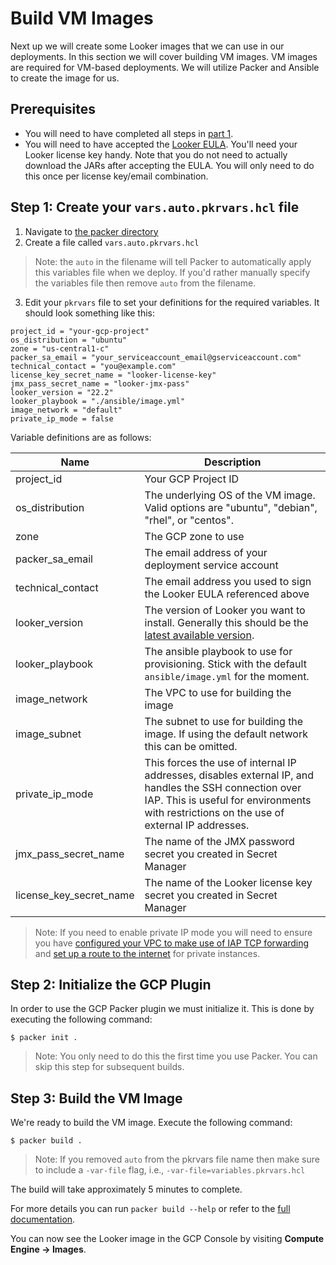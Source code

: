 # Build VM Images

Next up we will create some Looker images that we can use in our deployments. In this section we will cover building VM images. VM images are required for VM-based deployments. We will utilize Packer and Ansible to create the image for us.

## Prerequisites

- You will need to have completed all steps in [part 1](./01_gcp_project_setup.md).
- You will need to have accepted the [Looker EULA](https://download.looker.com/validate). You'll need your Looker license key handy. Note that you do not need to actually download the JARs after accepting the EULA. You will only need to do this once per license key/email combination.

## Step 1: Create your `vars.auto.pkrvars.hcl` file

1. Navigate to [the packer directory](/builders/packer)
2. Create a file called `vars.auto.pkrvars.hcl`
> Note: the `auto` in the filename will tell Packer to automatically apply this variables file when we deploy. If you'd rather manually specify the variables file then remove `auto` from the filename.

3. Edit your `pkrvars` file to set your definitions for the required variables. It should look something like this:

```
project_id = "your-gcp-project"
os_distribution = "ubuntu"
zone = "us-central1-c"
packer_sa_email = "your_serviceaccount_email@gserviceaccount.com"
technical_contact = "you@example.com"
license_key_secret_name = "looker-license-key"
jmx_pass_secret_name = "looker-jmx-pass"
looker_version = "22.2"
looker_playbook = "./ansible/image.yml"
image_network = "default"
private_ip_mode = false
```

Variable definitions are as follows:

| Name                    | Description                                                                                                                                                                                         |
|-------------------------|-----------------------------------------------------------------------------------------------------------------------------------------------------------------------------------------------------|
| project_id              | Your GCP Project ID                                                                                                                                                                                 |
| os_distribution         | The underlying OS of the VM image. Valid options are "ubuntu", "debian", "rhel", or "centos".                                                                                                       |
| zone                    | The GCP zone to use                                                                                                                                                                                 |
| packer_sa_email         | The email address of your deployment service account                                                                                                                                                |
| technical_contact       | The email address you used to sign the Looker EULA referenced above                                                                                                                                 |
| looker_version          | The version of Looker you want to install. Generally this should be the [latest available version](https://docs.looker.com/relnotes).                                                               |
| looker_playbook         | The ansible playbook to use for provisioning. Stick with the default `ansible/image.yml` for the moment.                                                                                            |
| image_network           | The VPC to use for building the image                                                                                                                                                               |
| image_subnet            | The subnet to use for building the image. If using the default network this can be omitted.                                                                                                         |
| private_ip_mode         | This forces the use of internal IP addresses, disables external IP, and handles the SSH connection over IAP. This is useful for environments with restrictions on the use of external IP addresses. |
| jmx_pass_secret_name    | The name of the JMX password secret you created in Secret Manager                                                                                                                                   |
| license_key_secret_name | The name of the Looker license key secret you created in Secret Manager                                                                                                                             |

> Note: If you need to enable private IP mode you will need to ensure you have [configured your VPC to make use of IAP TCP forwarding](https://cloud.google.com/iap/docs/using-tcp-forwarding) and [set up a route to the internet](https://cloud.google.com/architecture/building-internet-connectivity-for-private-vms#deploying_cloud_nat_for_fetching) for private instances.


## Step 2: Initialize the GCP Plugin

In order to use the GCP Packer plugin we must initialize it. This is done by executing the following command:

```
$ packer init .
```
> Note: You only need to do this the first time you use Packer. You can skip this step for subsequent builds.

## Step 3: Build the VM Image

We're ready to build the VM image. Execute the following command:

```
$ packer build .
```

> Note: If you removed `auto` from the pkrvars file name then make sure to include a `-var-file` flag, i.e., `-var-file=variables.pkrvars.hcl`

The build will take approximately 5 minutes to complete.

For more details you can run `packer build --help` or refer to the [full documentation](https://www.packer.io/plugins/builders/googlecompute).

You can now see the Looker image in the GCP Console by visiting **Compute Engine -> Images**.

